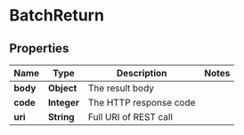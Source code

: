 
# BatchReturn

## Properties
Name | Type | Description | Notes
------------ | ------------- | ------------- | -------------
**body** | **Object** | The result body | 
**code** | **Integer** | The HTTP response code | 
**uri** | **String** | Full URI of REST call | 



